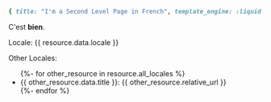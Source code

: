 ~~~ruby
{ title: "I'm a Second Level Page in French", template_engine: :liquid, layout: :default }
~~~

C'est **bien**.

Locale: {{ resource.data.locale }}

Other Locales:

<ul>
  {%- for other_resource in resource.all_locales %}
    <li>{{ other_resource.data.title }}: {{ other_resource.relative_url }}</li>
  {%- endfor %}
</ul>